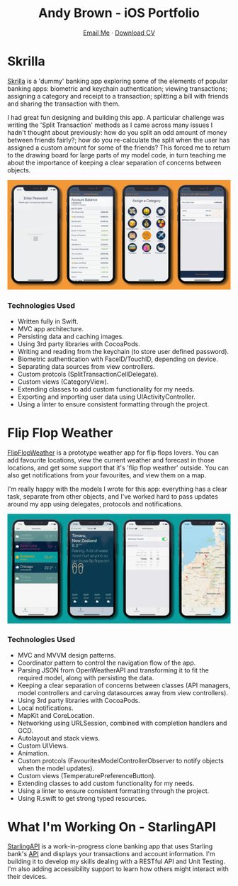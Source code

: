 <h1 align="center">
  Andy Brown - iOS Portfolio
</h1>

<p align="center">
    <a href="mailto:andybrown41@icloud.com">Email Me</a> ·
    <a href="https://github.com/ab492/iOS-Portfolio/blob/master/Andy%20Brown%20-%20iOS%20Developer%20-%20July%202019.pdf">Download CV</a>
</p>

# Skrilla

[Skrilla](https://github.com/ab492/Skrilla)  is a 'dummy' banking app exploring some of the elements of popular banking apps: biometric and keychain authentication; viewing transactions; assigning a category and receipt to a transaction; splitting a bill with friends and sharing the transaction with them.

I had great fun designing and building this app. A particular challenge was writing the 'Split Transaction' methods as I came across many issues I hadn't thought about previously: how do you split an odd amount of money between friends fairly?; how do you re-calculate the split when the user has assigned a custom amount for some of the friends? This forced me to return to the drawing board for large parts of my model code, in turn teaching me about the importance of keeping a clear separation of concerns between objects.

![](https://github.com/ab492/iOS-Portfolio/blob/master/PortfolioScreengrabs/Skrilla_Portfolio.png)


### Technologies Used
* Written fully in Swift.
* MVC app architecture.
* Persisting data and caching images.
* Using 3rd party libraries with CocoaPods.
* Writing and reading from the keychain (to store user defined password).
* Biometric authentication with FaceID/TouchID, depending on device.
* Separating data sources from view controllers.
* Custom protcols (SplitTransactionCellDelegate).
* Custom views (CategoryView).
* Extending classes to add custom functionality for my needs.
* Exporting and importing user data using UIActivityController.
* Using a linter to ensure consistent formatting through the project.

# Flip Flop Weather

[FlipFlopWeather](https://github.com/ab492/FlipFlopWeather) is a prototype weather app for flip flops lovers. You can add favourite locations, view the current weather and forecast in those locations, and get some support that it's 'flip flop weather' outside. You can also get notifications from your favourites, and view them on a map.

I'm really happy with the models I wrote for this app: everything has a clear task, separate from other objects, and I've worked hard to pass updates around my app using delegates, protocols and notifications.

![](https://github.com/ab492/iOS-Portfolio/blob/master/PortfolioScreengrabs/FlipFlopWeather_Portfolio.png)

### Technologies Used
* MVC and MVVM design patterns.
* Coordinator pattern to control the navigation flow of the app.
* Parsing JSON from OpenWeatherAPI and transforming it to fit the required model, along with persisting the data.
* Keeping a clear separation of concerns between classes (API managers, model controllers and carving datasources away from view controllers).
* Using 3rd party libraries with CocoaPods.
* Local notifications.
* MapKit and CoreLocation.
* Networking using URLSession, combined with completion handlers and GCD.
* Autolayout and stack views.
* Custom UIViews.
* Animation.
* Custom protcols (FavouritesModelControllerObserver to notify objects when the model updates).
* Custom views (TemperaturePreferenceButton).
* Extending classes to add custom functionality for my needs.
* Using a linter to ensure consistent formatting through the project.
* Using R.swift to get strong typed resources.

# What I'm Working On - StarlingAPI
[StarlingAPI](https://github.com/ab492/StarlingAPI) is a work-in-progress clone banking app that uses Starling bank's [API](https://developer.starlingbank.com) and displays your transactions and account information. I'm building it to develop my skills dealing with a RESTful API and Unit Testing. I'm also adding accessibility support to learn how others might interact with their devices.

